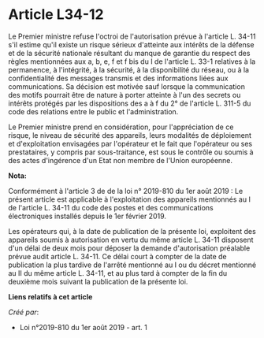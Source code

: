 # Article L34-12

Le Premier ministre refuse l'octroi de l'autorisation prévue à l'article L. 34-11 s'il estime qu'il existe un risque sérieux
d'atteinte aux intérêts de la défense et de la sécurité nationale résultant du manque de garantie du respect des règles
mentionnées aux a, b, e, f et f bis du I de l'article L. 33-1 relatives à la permanence, à l'intégrité, à la sécurité, à la
disponibilité du réseau, ou à la confidentialité des messages transmis et des informations liées aux communications. Sa
décision est motivée sauf lorsque la communication des motifs pourrait être de nature à porter atteinte à l'un des secrets ou
intérêts protégés par les dispositions des a à f du 2° de l'article L. 311-5 du code des relations entre le public et
l'administration.

Le Premier ministre prend en considération, pour l'appréciation de ce risque, le niveau de sécurité des appareils, leurs
modalités de déploiement et d'exploitation envisagées par l'opérateur et le fait que l'opérateur ou ses prestataires, y
compris par sous-traitance, est sous le contrôle ou soumis à des actes d'ingérence d'un Etat non membre de l'Union
européenne.

**Nota:**

Conformément à l'article 3 de de la loi n° 2019-810 du 1er août 2019 : Le présent article est applicable à l'exploitation des
appareils mentionnés au I de l'article L. 34-11 du code des postes et des communications électroniques installés depuis le
1er février 2019.

Les opérateurs qui, à la date de publication de la présente loi, exploitent des appareils soumis à autorisation en vertu du
même article L. 34-11 disposent d'un délai de deux mois pour déposer la demande d'autorisation préalable prévue audit article
L. 34-11. Ce délai court à compter de la date de publication la plus tardive de l'arrêté mentionné au I ou du décret
mentionné au II du même article L. 34-11, et au plus tard à compter de la fin du deuxième mois suivant la publication de la
présente loi.

**Liens relatifs à cet article**

_Créé par_:

  - Loi n°2019-810 du 1er août 2019 - art. 1
